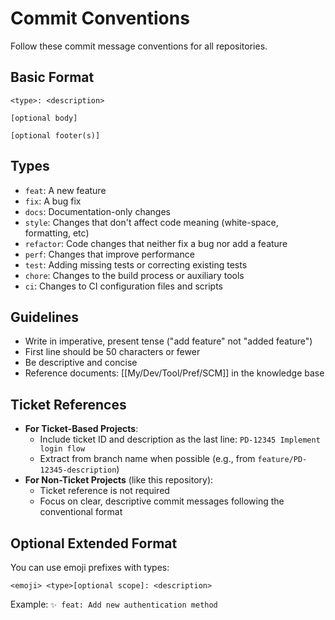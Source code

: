 # Commit Conventions

Follow these commit message conventions for all repositories.

## Basic Format
```
<type>: <description>

[optional body]

[optional footer(s)]
```

## Types
- `feat`: A new feature
- `fix`: A bug fix
- `docs`: Documentation-only changes
- `style`: Changes that don't affect code meaning (white-space, formatting, etc)
- `refactor`: Code changes that neither fix a bug nor add a feature
- `perf`: Changes that improve performance
- `test`: Adding missing tests or correcting existing tests
- `chore`: Changes to the build process or auxiliary tools
- `ci`: Changes to CI configuration files and scripts

## Guidelines
- Write in imperative, present tense ("add feature" not "added feature")
- First line should be 50 characters or fewer
- Be descriptive and concise
- Reference documents: [[My/Dev/Tool/Pref/SCM]] in the knowledge base

## Ticket References
- **For Ticket-Based Projects**:
  - Include ticket ID and description as the last line: `PD-12345 Implement login flow`
  - Extract from branch name when possible (e.g., from `feature/PD-12345-description`)
- **For Non-Ticket Projects** (like this repository):
  - Ticket reference is not required
  - Focus on clear, descriptive commit messages following the conventional format

## Optional Extended Format
You can use emoji prefixes with types:
```
<emoji> <type>[optional scope]: <description>
```

Example: `✨ feat: Add new authentication method`
